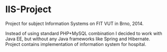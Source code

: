 IIS-Project
===========

Project for subject Information Systems on FIT VUT in Brno, 2014.

Instead of using standard PHP+MySQL combination I decided to work with Java EE, but without any Java frameworks like Spring and Hibernate. Project contains implementation of information system for hospital.
